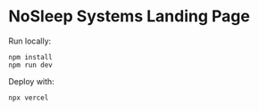 # NoSleep Systems Landing Page

Run locally:
```
npm install
npm run dev
```

Deploy with:
```
npx vercel
```